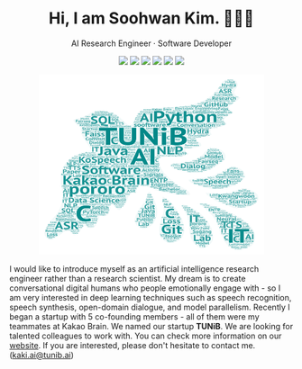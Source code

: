 ## <h1  align="center">Hi, I am Soohwan Kim. 👨🏼‍💻 </h1>
  
<p align=center> AI Research Engineer · Software Developer</p>  
  
<p  align="center">
  <a href="https://github.com/sooftware"><img src="https://komarev.com/ghpvc/?username=sooftware"></a>
  <a href="https://blog.naver.com/sooftware"><img src="http://img.shields.io/badge/-Tech%20blog-04CF5B?style=flat-square&logo=naver&logoColor=white"></a>
  <a href="https://www.linkedin.com/in/Soo-hwan/"><img src="https://img.shields.io/badge/-LinkedIn-blue?style=flat-square&logo=Linkedin&logoColor=white"></a>
  <a href="mailto:kaki.ai@tunib.ai"><img src="https://img.shields.io/badge/Gmail-d14836?style=flat-square&logo=Gmail&logoColor=white"></a>
  <a href="https://www.facebook.com/sooftware95"><img src="https://img.shields.io/badge/facebook-1877f2?style=flat-square&logo=facebook&logoColor=white"></a>
  <a href="https://github.com/sooftware/sooftware/blob/master/CV.pdf"><img src="https://img.shields.io/badge/Curriculum Vitae-blue?style=flat-square&logo=LaTex&logoColor=white&"></a>
</p>
  
<p  align="center"><img src="https://github.com/sooftware/sooftware/blob/master/wordart.png" alt="Coder GIF" width="400" height="320">

I would like to introduce myself as an artificial intelligence research engineer rather than a research scientist. My dream is to create conversational digital humans who people emotionally engage with - so I am very interested in deep learning techniques such as speech recognition, speech synthesis, open-domain dialogue, and model parallelism. Recently I began a startup with 5 co-founding members - all of them were my teammates at Kakao Brain. We named our startup **TUNiB**. We are looking for talented colleagues to work with. You can check more information on our [website](http://www.tunib.ai/). If you are interested, please don't hesitate to contact me. (kaki.ai@tunib.ai)
  
<!--
**sooftware/sooftware** is a ✨ _special_ ✨ repository because its `README.md` (this file) appears on your GitHub profile.
  
Here are some ideas to get you started:

- 🔭 I’m currently working on ...
- 🌱 I’m currently learning ...
- 👯 I’m looking to collaborate on ...
- 🤔 I’m looking for help with ...
- 💬 Ask me about ...
- 📫 How to reach me: ...
- 😄 Pronouns: ...
- ⚡ Fun fact: ...
-->
